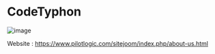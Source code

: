 # CodeTyphon

![image](https://github.com/user-attachments/assets/2e623cf2-b37c-4b0f-9fb5-988751657dfc)

Website : https://www.pilotlogic.com/sitejoom/index.php/about-us.html
